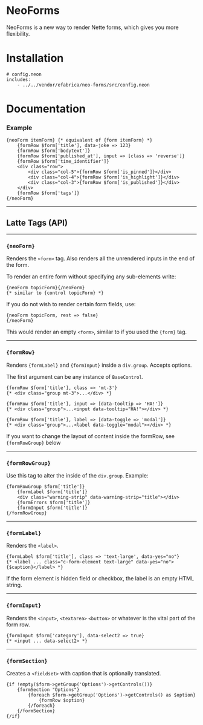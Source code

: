 NeoForms
========

NeoForms is a new way to render Nette forms, which gives you more flexibility.


# Installation

```neon
# config.neon
includes:
    - ../../vendor/efabrica/neo-forms/src/config.neon
```

# Documentation

### Example
```latte
{neoForm itemForm} {* equivalent of {form itemForm} *}
    {formRow $form['title'], data-joke => 123}
    {formRow $form['bodytext']} 
    {formRow $form['published_at'], input => [class => 'reverse']}
    {formRow $form['time_identifier']}
    <div class="row">
        <div class="col-5">{formRow $form['is_pinned']}</div>
        <div class="col-4">{formRow $form['is_highlight']}</div>
        <div class="col-3">{formRow $form['is_published']}</div>
    </div>
    {formRow $form['tags']}
{/neoForm}
```

------

## Latte Tags (API)

---
### `{neoForm}`

Renders the `<form>` tag. Also renders all the unrendered inputs in the end of the form.

To render an entire form without specifying any sub-elements write:
```latte
{neoForm topicForm}{/neoForm}
{* similar to {control topicForm} *}
```

If you do not wish to render certain form fields, use:
```latte
{neoForm topicForm, rest => false}
{/neoForm}
```

This would render an empty `<form>`, similar to if you used the `{form}` tag.

---
### `{formRow}`

Renders `{formLabel}` and `{formInput}` inside a `div.group`. Accepts options.

The first argument can be any instance of `BaseControl`.

```latte
{formRow $form['title'], class => 'mt-3'}
{* <div class="group mt-3">...</div> *}
```

```latte
{formRow $form['title'], input => [data-tooltip => 'HA!']}
{* <div class="group">...<input data-tooltip="HA!"></div> *}
```

```latte
{formRow $form['title'], label => [data-toggle => 'modal']}
{* <div class="group">...<label data-toggle="modal"></div> *}
```

If you want to change the layout of content inside the formRow, see `{formRowGroup}` below

---
### `{formRowGroup}`

Use this tag to alter the inside of the `div.group`. Example:

```latte
{formRowGroup $form['title']}
    {formLabel $form['title']}
    <div class="warning-strip" data-warning-strip="title"></div>
    {formErrors $form['title']}
    {formInput $form['title']}
{/formRowGroup}
```

---
### `{formLabel}`

Renders the `<label>`.

```latte
{formLabel $form['title'], class => 'text-large', data-yes="no"}
{* <label ... class="c-form-element text-large" data-yes="no">{$caption}</label> *}
```

If the form element is hidden field or checkbox, the label is an empty HTML string.

---
### `{formInput}`

Renders the `<input>`, `<textarea>` `<button>` or whatever is the vital part of the form row.

```latte
{formInput $form['category'], data-select2 => true}
{* <input ... data-select2> *}
```

---
### `{formSection}`

Creates a `<fieldset>` with caption that is optionally translated.

```latte
{if !empty($form->getGroup('Options')->getControls())}
    {formSection "Options"}
        {foreach $form->getGroup('Options')->getControls() as $option}
            {formRow $option}
        {/foreach}
    {/formSection}
{/if}
```
